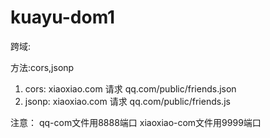 
# kuayu-dom1
跨域:

方法:cors,jsonp

1. cors: xiaoxiao.com  请求 qq.com/public/friends.json
2. jsonp: xiaoxiao.com 请求 qq.com/public/friends.js

注意：
qq-com文件用8888端口
xiaoxiao-com文件用9999端口    
